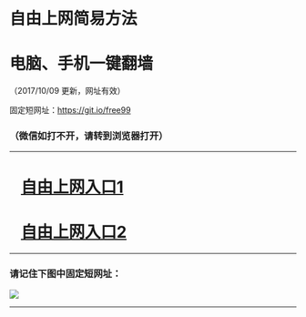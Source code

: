 ﻿# 自由上网简易方法

# 电脑、手机一键翻墙

（2017/10/09 更新，网址有效）

固定短网址：https://git.io/free99

### （微信如打不开，请转到浏览器打开）


***





# &nbsp;&nbsp; <a href="http://ft1192518087.fwq-tz-1001.info/fwqtz01.html?t=100900111763 " target="_blank">自由上网入口1</a>
# &nbsp;&nbsp; <a href="http://ft2784024307.fwq-tz-1002.info/fwqtz02.html?t=100900111745 " target="_blank">自由上网入口2</a>
***

### 请记住下图中固定短网址：

<img src="https://s3-us-west-2.amazonaws.com/fwq-1001/yjfq-20170905okok.png" /> 


***

